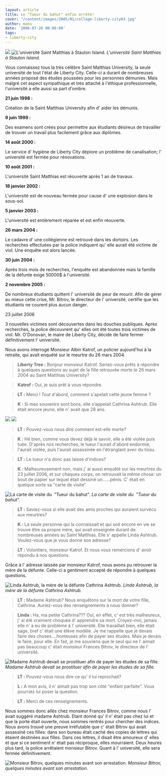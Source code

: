 ```yaml
---
layout: article
title: Le "Tueur du bahut" enfin arrêté!
cover: "/content/images/2005/01/college-liberty-city03.jpg"
author: manu
date: '2006-07-28 00:00:00'
tags:
- liberty-city
---
```


![](/content/images/2005/01/college-liberty-city02.jpg)
![L'université Saint Matthias à Stauton Island.](/content/images/2005/01/college-liberty-city.jpg)
_L'université Saint Matthias à Stauton Island._

Vous connaissez tous la très célèbre Saint Matthias University, la seule université de tout l'état de Liberty City. Celle-ci a durant de nombreuses années proposé des études poussées pour les personnes démunies. Mais malgré cet aspect sympathique et très attaché à l'éthique professionnelle, l'université a elle aussi sa part d'ombre.

**21 juin 1998 :**

Création de la Saint Matthias University afin d' aider les démunis.

**9 juin 1999 :**

Des examens sont crées pour permettre aux étudiants désireux de travailler de trouver un travail plus facilement grâce aux diplômes.

**14 août 2000 :**

Le service d' hygiène de Liberty City déplore un problème de canalisation; l' université est fermée pour rénovations.

**10 août 2001 :**

L'université Saint Matthias est réouverte après 1 an de travaux.

**18 janvier 2002 :**

L'université est de nouveau fermée pour cause d' une explosion dans le sous-sol.

**5 janvier 2003 :**

L'université est entièrement réparée et est enfin réouverte.

**26 mars 2004 :**

Le&nbsp;cadavre d' une collégienne est retrouvé dans les dortoirs. Les recherches effectuées par la police indiquent qu' elle aurait été victime de viol. Une enquête est alors lancée.

**30 juin 2004 :**

Après trois mois de recherches, l'enquête est abandonnée mais la famille de la défunte exige 50000$ à l'université.

**2 novembre 2005 :**

De nombreux étudiants quittent l' université de peur de mourir. Afin de gérer au mieux cette crise, Mr. Bitrov, le directeur de l' université, certifie que les étudiants ne courent plus aucun danger.

23 juillet 2006

3 nouvelles victimes sont découvertes dans les douches publiques. Après recherches, la police découvrent qu' elles ont été toutes trois victimes de viol. Mr. O'Donovan, le maire de Liberty City, décide de faire fermer définitivement l' université.

Nous avons interrogé Monsieur Albin Katrof, un policier aujourd'hui à la retraite, qui avait enquêté sur le meurtre du 26 mars 2004.

> **Liberty Tree :** Bonjour monsieur Katrof. Seriez-vous prêts à répondre à quelques questions au sujet de la fille retrouvée morte le 26 mars 2004 au Saint Matthias University?

> **Katrof :** Oui, je suis prêt à vous répondre.

> **LT :** Merci ! Tout d'abord, comment s'apelait cette jeune femme ?

> **K :** Si mes souvenirs sont bons, elle s’appelait Cathrina Ashtrub. Elle était encore jeune, elle n' avait que 28 ans.

![](/content/images/2005/01/collegien-liberty-city.jpg)
![](/content/images/2005/01/collegien-liberty-city02.jpg)

> **LT :** Pouvez-vous nous dire comment est-elle morte?

> **K :** Hé bien, comme vous devez déjà le savoir, elle a été violée puis tuée. D'après nos recherches, le tueur l'aurait d'abord endormie, l'aurait violée, puis l'aurait assassinée en l'étranglant avec du tissu.

> **LT :** Le tueur n'a donc pas laissé d'indices?

> **K :** Malheureusement non, mais j' ai aussi enquêté sur les meurtres du 23 juillet 2006, et sur chaques corps, on retrouvait la même chose: un bout de papier sur lequel était dessiné un......pénis. C' était en quelque sorte sa "carte de visite".

![La carte de visite du  "Tueur du bahut".](/content/images/2005/01/carnet-dessin-frauduleux.jpg)
_La carte de visite du  "Tueur du bahut"._

> **LT :** Saviez-vous si elle avait des amis proches qui auraient survécu aux meurtres?

> **K :** La seule personne qui la connaissait et qui soit encore en vie se trouve être sa propre mère, qui avait enseignée durant de nombreuses années au Saint Matthias. Elle s' appelle Linda Ashtrub. Voulez-vous que je vous donne son adresse?

> **LT :** Volontiers, monsieur Katrof. Et nous vous remercions d' avoir répondu à nos questions.

Grâce à l' adresse laissée par monsieur Katrof, nous avons pu retrouver la mère de la défunte. Celle-ci a gentiment accepté de répondre à quelques questions.

![Linda Ashtrub, la mère de la défunte Cathrina Ashtrub.](/content/images/2005/01/femme-ex-collegienne.jpg)
_Linda Ashtrub, la mère de la défunte Cathrina Ashtrub._

> **LT :** Madame Ashtrub? Nous enquêtons sur la mort de votre fille, Cathrina. Auriez-vous des renseignements à nous donner?

> **Linda :** Ha, ma petite Cathrina??? Oui, en effet, c' est très malheureux, j' ai été vraiment choquée d' apprendre sa mort. Croyez-moi, jamais elle n' a eu de problème à l' université. Elle travaillait bien, elle était sage, bref c' était une élève modèle. Je me rappelle que je devais faire des choses....honteuses afin de payer ses études. Mais je devais le faire, pour elle. En fait, je me souviens que le seul qui ne l' aimait pas beaucoup c' était monsieur Frances Bitrov, le directeur de l' université.

![Madame Ashtrub devait se prostituer afin de payer les études de sa fille.](/content/images/2005/01/prostitution-ann_es-90.jpg)
_Madame Ashtrub devait se prostituer afin de payer les études de sa fille._

> **LT :** Pouvez-vous nous dire ce qu' il lui reprochait?

> **L :** A mon avis, il n' aimait pas trop son côté "enfant parfaite". Vous pourriez lui poser la question.

> **LT :** Merci de ces renseignements.

Nous sommes donc allés chez monsieur Frances Bitrov, comme nous l' avait suggéré madame Ashtrub. Etant donné qu' il n' était pas chez lui et que la porte était ouverte, nous sommes rentrés pour chercher des indices. Nous avons trouvé une preuve irréfutable que c' était Bitrov qui avait assassiné ces filles: dans son bureau était caché des copies de&nbsp;lettres qui étaient destinées aux filles. Dans ces lettres, il disait être amoureux d' elles et que si ce sentiment n' était pas réciproque, elles mourraient.&nbsp;Deux heures plus tard, la police arrêtaient monsieur Bitrov. Quant à l' université, elle sera fermée définitivement.

![Monsieur Bitrov, quelques minutes avant son arrestation.](/content/images/2005/01/directeur-college-liberty.jpg)
_Monsieur Bitrov, quelques minutes avant son arrestation._

<!--kg-card-end: markdown-->

